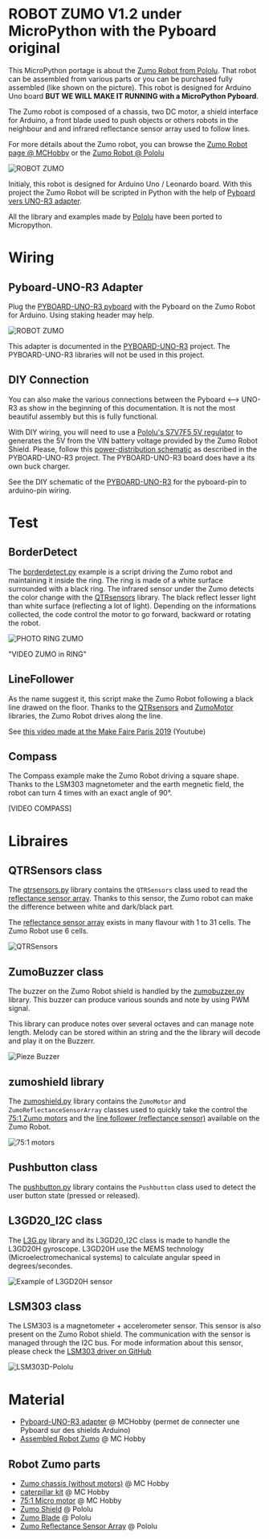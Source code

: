 # ROBOT ZUMO V1.2 under MicroPython with the Pyboard original

This MicroPython portage is about the [Zumo Robot from Pololu](https://www.pololu.com/product/2510). That robot can be assembled from various parts or you can be purchased fully assembled (like shown on the picture). This robot is designed for Arduino Uno board __BUT WE WILL MAKE IT RUNNING with a MicroPython Pyboard__.

The Zumo robot is composed of a chassis, two DC motor, a shield interface for Arduino, a front blade used to push objects or others robots in the neighbour and and infrared reflectance sensor array used to follow lines.

For more détails about the Zumo robot, you can browse the [Zumo Robot page @ MCHobby](https://shop.mchobby.be/fr/prototypage-robotique-roue/448-robot-zumo-pour-arduino-assemble-moteurs-3232100004481-pololu.html) or the [Zumo Robot @ Pololu](https://www.pololu.com/product/2510)

![ROBOT ZUMO](docs/_static/robotzumo.jpg)

Initialy, this robot is designed for Arduino Uno / Leonardo board. With this project the Zumo Robot will be scripted in Python with the help of [Pyboard vers UNO-R3 adapter](https://github.com/mchobby/pyboard-driver/tree/master/UNO-R3).

All the library and examples made by [Pololu](https://www.pololu.com/) have been ported to  Micropython.

# Wiring

## Pyboard-UNO-R3 Adapter

Plug the [PYBOARD-UNO-R3 pyboard](https://shop.mchobby.be/fr/nouveaute/1745-adaptateur-pyboard-vers-uno-r3-extra-3232100017450.html) with the Pyboard on the Zumo Robot for Arduino. Using staking header may help.

![ROBOT ZUMO](docs/_static/UNO-R3-description.jpg)

This adapter is documented in the [PYBOARD-UNO-R3](https://github.com/mchobby/pyboard-driver/tree/master/UNO-R3) project. The PYBOARD-UNO-R3 libraries will not be used in this project.

## DIY Connection
You can also make the various connections between the Pyboard <--> UNO-R3 as show in the beginning of this documentation. It is not the most beautiful assembly but this is fully functional.

With DIY wiring, you will need to use a [Pololu's S7V7F5 5V regulator](https://www.pololu.com/product/2119) to generates the 5V from the VIN battery voltage provided by the Zumo Robot Shield. Please, follow this [power-distribution schematic](https://github.com/mchobby/pyboard-driver/blob/master/UNO-R3/docs/_static/power-distribution.jpg) as described in the PYBOARD-UNO-R3 project. The PYBOARD-UNO-R3 board does have a its own buck charger.

See the DIY schematic of the [PYBOARD-UNO-R3](https://github.com/mchobby/pyboard-driver/tree/master/UNO-R3) for the pyboard-pin to arduino-pin wiring.

# Test

## BorderDetect

The [borderdetect.py](examples/borderdetect.py) example is a script driving the Zumo robot and maintaining it inside the ring. The ring is made of a white surface surrounded with a black ring. The infrared sensor under the Zumo detects the color change with the [QTRsensors](lib/qtrsensors.py) library. The black reflect lesser light than white surface (reflecting a lot of light). Depending on the informations collected, the code control the motor to go forward, backward or rotating the robot.

![PHOTO RING ZUMO](docs/_static/zumo_robot_ring.jpg)

"VIDEO ZUMO in RING"

## LineFollower

As the name suggest it, this script make the Zumo Robot following a black line drawed on the floor.
Thanks to the [QTRsensors](https://github.com/mchobby/pyboard-driver/tree/master/Zumo-Robot/lib/qtrsensors.py) and [ZumoMotor](https://github.com/mchobby/pyboard-driver/tree/master/Zumo-Robot/lib/zumoshield.py) libraries, the Zumo Robot drives along the line.

See [this video made at the Make Faire Paris 2019](https://youtu.be/VHN83aYCH8Q) (Youtube)

## Compass

The Compass example make the Zumo Robot driving a square shape. Thanks to the LSM303 magnetometer and the earth megnetic field, the robot can turn 4 times with an exact angle of 90°.

[VIDEO COMPASS]

# Libraires

## QTRSensors class

The [qtrsensors.py](lib/qtrsensors.py) library contains the `QTRSensors` class used to read the [reflectance sensor array](https://www.pololu.com/product/1419/). Thanks to this sensor, the Zumo robot can make the difference between white and dark/black part.

The [reflectance sensor array](https://www.pololu.com/product/1419/) exists in many flavour with 1 to 31 cells. The Zumo Robot use 6 cells.

![QTRSensors](docs/_static/QTRSensors.jpg)

## ZumoBuzzer class

The buzzer on the Zumo Robot shield is handled by the [zumobuzzer.py](lib/zumobuzzer.py) library. This buzzer can produce various sounds and note by using PWM signal.

This library can produce notes over several octaves and can manage note length. Melody can be stored within an string and the the library will decode and play it on the Buzzerr.

![Pieze Buzzer](docs/_static/buzzer.jpg)

## zumoshield library

The [zumoshield.py](lib/zumoshield.py) library contains the `ZumoMotor` and  `ZumoReflectanceSensorArray` classes used to quickly take the control the [75:1 Zumo motors](https://shop.mchobby.be/fr/moteurs-continu/431-micro-moteur-751-hp-axe-3mm-d-engrenage-metal-3232100004313-pololu.html) and the [line follower (reflectance sensor)](https://www.pololu.com/product/1419/) available on the Zumo Robot.

![75:1 motors](docs/_static/moteur75-1.jpg)

## Pushbutton class

The [pushbutton.py](lib/pushbutton.py) library contains the `Pushbutton` class used to detect the user button state (pressed or released).

## L3GD20_I2C class

The [L3G.py](lib/L3G.py) library and its L3GD20_I2C class is made to handle the L3GD20H gyroscope. L3GD20H use the MEMS technology (Microelectromechanical systems) to calculate angular speed in degrees/secondes.

![Example of L3GD20H sensor](docs/_static/L3GD20H.jpg)

## LSM303 class
The LSM303 is a magnetometer + accelerometer sensor. This sensor is also present on the Zumo Robot shield. The communication with the sensor is managed through the I2C bus. For mode information about this sensor, please check the [LSM303 driver on GitHub](https://github.com/mchobby/esp8266-upy/tree/master/lsm303)

![LSM303D-Pololu](docs/_static/LSM303D-pololu.jpg)

# Material
* [Pyboard-UNO-R3 adapter](https://github.com/mchobby/pyboard-driver/tree/master/UNO-R3) @ MCHobby (permet de connecter une Pyboard sur des shields Arduino)
* [Assembled Robot Zumo](https://shop.mchobby.be/fr/prototypage-robotique-roue/448-robot-zumo-pour-arduino-assemble-moteurs-3232100004481-pololu.html?search_query=zumo&results=5) @ MC Hobby

## Robot Zumo parts          
* [Zumo chassis (without motors)](https://shop.mchobby.be/fr/prototypage-robotique-roue/447-zumo-kit-chassis-sans-moteur-3232100004474-pololu.html?search_query=zumo&results=5) @ MC Hobby
* [caterpillar kit](https://shop.mchobby.be/fr/prototypage-robotique-roue/435-kit-chenille-85mm-entre-axe-3232100004351-pololu.html?search_query=zumo&results=5) @ MC Hobby
* [75:1 Micro motor](https://shop.mchobby.be/fr/moteurs-continu/431-micro-moteur-751-hp-axe-3mm-d-engrenage-metal-3232100004313-pololu.html?search_query=75%3A1&results=6)  @ MC Hobby
* [Zumo Shield](https://www.pololu.com/product/2508) @ Pololu
* [Zumo Blade](https://www.pololu.com/product/1410) @ Pololu
* [Zumo Reflectance Sensor Array](https://www.pololu.com/product/1419/) @ Pololu
